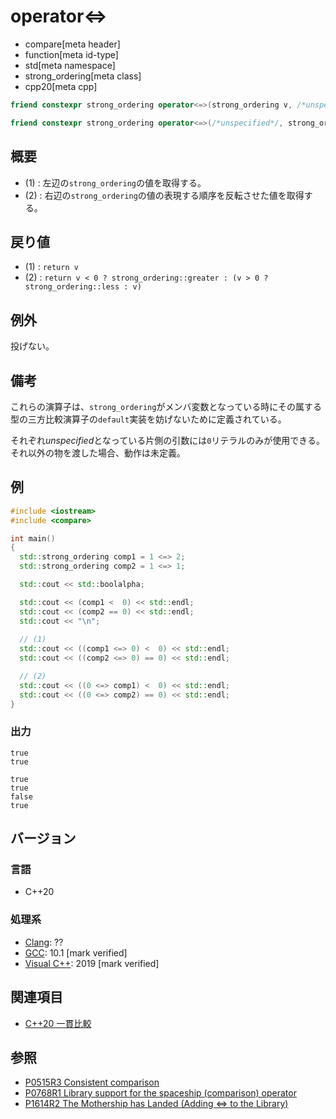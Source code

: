 # operator<=>

* compare[meta header]
* function[meta id-type]
* std[meta namespace]
* strong_ordering[meta class]
* cpp20[meta cpp]

```cpp
friend constexpr strong_ordering operator<=>(strong_ordering v, /*unspecified*/) noexcept;   // (1)

friend constexpr strong_ordering operator<=>(/*unspecified*/, strong_ordering v) noexcept;   // (2)
```

## 概要

- (1) : 左辺の`strong_ordering`の値を取得する。
- (2) : 右辺の`strong_ordering`の値の表現する順序を反転させた値を取得する。

## 戻り値

- (1) : `return v` 
- (2) : `return v < 0 ? strong_ordering::greater : (v > 0 ? strong_ordering::less : v)`

## 例外
投げない。

## 備考

これらの演算子は、`strong_ordering`がメンバ変数となっている時にその属する型の三方比較演算子の`default`実装を妨げないために定義されている。

それぞれ*unspecified*となっている片側の引数には`0`リテラルのみが使用できる。それ以外の物を渡した場合、動作は未定義。

## 例
```cpp example
#include <iostream>
#include <compare>

int main()
{
  std::strong_ordering comp1 = 1 <=> 2;
  std::strong_ordering comp2 = 1 <=> 1;

  std::cout << std::boolalpha;

  std::cout << (comp1 <  0) << std::endl;
  std::cout << (comp2 == 0) << std::endl;
  std::cout << "\n";
 
  // (1) 
  std::cout << ((comp1 <=> 0) <  0) << std::endl;
  std::cout << ((comp2 <=> 0) == 0) << std::endl;

  // (2)
  std::cout << ((0 <=> comp1) <  0) << std::endl;
  std::cout << ((0 <=> comp2) == 0) << std::endl;
}
```

### 出力
```
true
true

true
true
false
true
```

## バージョン
### 言語
- C++20

### 処理系
- [Clang](/implementation.md#clang): ??
- [GCC](/implementation.md#gcc): 10.1 [mark verified]
- [Visual C++](/implementation.md#visual_cpp): 2019 [mark verified]

## 関連項目

- [C++20 一貫比較](/lang/cpp20/consistent_comparison.md)


## 参照

- [P0515R3 Consistent comparison](http://wg21.link/p0515)
- [P0768R1 Library support for the spaceship (comparison) operator](http://wg21.link/p0768)
- [P1614R2 The Mothership has Landed (Adding <=> to the Library)](http://wg21.link/p1614)